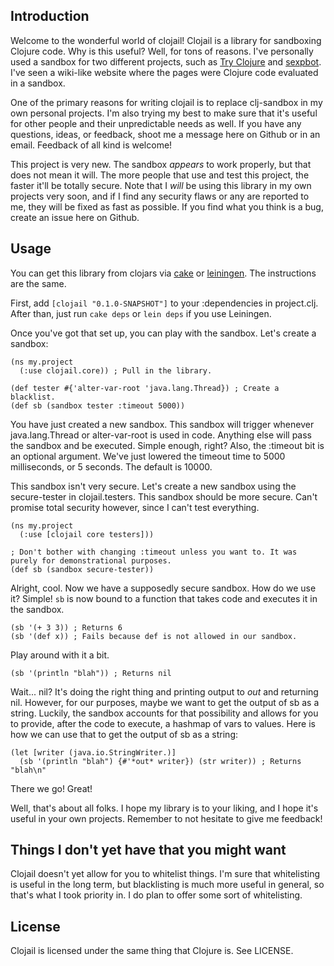 ## Introduction

Welcome to the wonderful world of clojail! Clojail is a library for sandboxing Clojure code. Why is this useful? Well, for tons of reasons. I've personally used a sandbox for two different projects, such as [Try Clojure](http://try-clojure.org) and [sexpbot](http://github.com/Raynes/sexpbot). I've seen a wiki-like website where the pages were Clojure code evaluated in a sandbox.

One of the primary reasons for writing clojail is to replace clj-sandbox in my own personal projects. I'm also trying my best to make sure that it's useful for other people and their unpredictable needs as well. If you have any questions, ideas, or feedback, shoot me a message here on Github or in an email. Feedback of all kind is welcome!

This project is very new. The sandbox *appears* to work properly, but that does not mean it will. The more people that use and test this project, the faster it'll be totally secure. Note that I *will* be using this library in my own projects very soon, and if I find any security flaws or any are reported to me, they will be fixed as fast as possible. If you find what you think is a bug, create an issue here on Github.

## Usage

You can get this library from clojars via [cake](http://github.com/ninjudd/cake) or [leiningen](http://github.com/technomancy/leiningen). The instructions are the same.

First, add `[clojail "0.1.0-SNAPSHOT"]` to your :dependencies in project.clj. After than, just run `cake deps` or `lein deps` if you use Leiningen.

Once you've got that set up, you can play with the sandbox. Let's create a sandbox:

    (ns my.project
      (:use clojail.core)) ; Pull in the library.
    
    (def tester #{'alter-var-root 'java.lang.Thread}) ; Create a blacklist.
    (def sb (sandbox tester :timeout 5000))

You have just created a new sandbox. This sandbox will trigger whenever java.lang.Thread or alter-var-root is used in code. Anything else will pass the sandbox and be executed. Simple enough, right? Also, the :timeout bit is an optional argument. We've just lowered the timeout time to 5000 milliseconds, or 5 seconds. The default is 10000.

This sandbox isn't very secure. Let's create a new sandbox using the secure-tester in clojail.testers. This sandbox should be more secure. Can't promise total security however, since I can't test everything.

    (ns my.project
      (:use [clojail core testers]))
    
    ; Don't bother with changing :timeout unless you want to. It was purely for demonstrational purposes.
    (def sb (sandbox secure-tester))

Alright, cool. Now we have a supposedly secure sandbox. How do we use it? Simple! `sb` is now bound to a function that takes code and executes it in the sandbox.

    (sb '(+ 3 3)) ; Returns 6
    (sb '(def x)) ; Fails because def is not allowed in our sandbox.

Play around with it a bit.

    (sb '(println "blah")) ; Returns nil

Wait... nil? It's doing the right thing and printing output to *out* and returning nil. However, for our purposes, maybe we want to get the output of sb as a string. Luckily, the sandbox accounts for that possibility and allows for you to provide, after the code to execute, a hashmap of vars to values. Here is how we can use that to get the output of sb as a string:

    (let [writer (java.io.StringWriter.)] 
      (sb '(println "blah") {#'*out* writer}) (str writer)) ; Returns "blah\n"

There we go! Great!

Well, that's about all folks. I hope my library is to your liking, and I hope it's useful in your own projects. Remember to not hesitate to give me feedback!

## Things I don't yet have that you might want

Clojail doesn't yet allow for you to whitelist things. I'm sure that whitelisting is useful in the long term, but blacklisting is much more useful in general, so that's what I took priority in. I do plan to offer some sort of whitelisting.

## License

Clojail is licensed under the same thing that Clojure is. See LICENSE.
